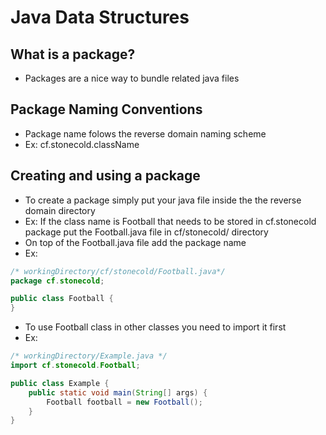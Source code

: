 # Java Data Structures

## What is a package?

* Packages are a nice way to bundle related java files

## Package Naming Conventions

* Package name folows the reverse domain naming scheme
* Ex: cf.stonecold.className

## Creating and using a  package

* To create a package simply put your java file inside the the reverse domain directory
* Ex: If the class name is Football that needs to be stored in  cf.stonecold package put the Football.java file in cf/stonecold/ directory
* On top of the Football.java file add the package name
* Ex: 

```java
/* workingDirectory/cf/stonecold/Football.java*/
package cf.stonecold;

public class Football {
}
```
* To use Football class in other classes you need to import it first
* Ex: 

```java
/* workingDirectory/Example.java */
import cf.stonecold.Football;

public class Example {
    public static void main(String[] args) {
        Football football = new Football();
    }
}
```

